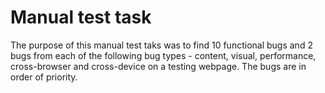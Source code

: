 # Manual test task

The purpose of this manual test taks was to find 10 functional bugs and 2 bugs from each of the following bug types - content, visual, performance, cross-browser and cross-device on a testing webpage. The bugs are in order of priority.
